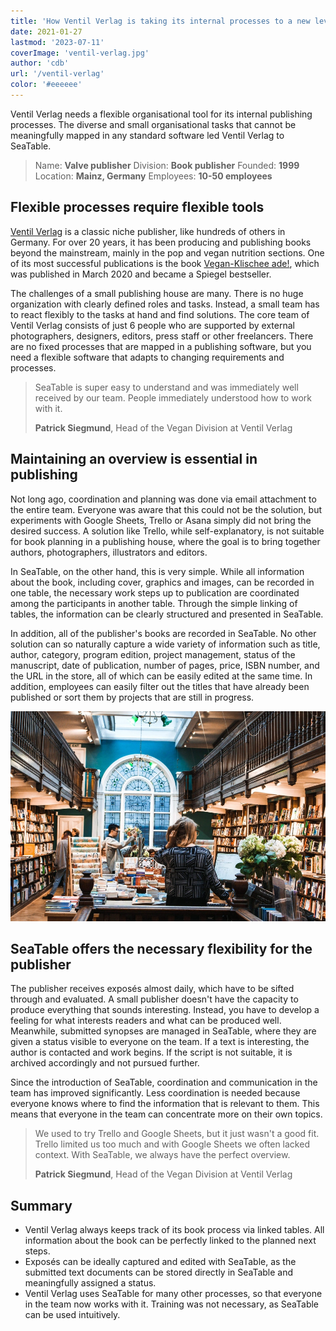 ```yaml
---
title: 'How Ventil Verlag is taking its internal processes to a new level'
date: 2021-01-27
lastmod: '2023-07-11'
coverImage: 'ventil-verlag.jpg'
author: 'cdb'
url: '/ventil-verlag'
color: '#eeeeee'
---
```


Ventil Verlag needs a flexible organisational tool for its internal publishing processes. The diverse and small organisational tasks that cannot be meaningfully mapped in any standard software led Ventil Verlag to SeaTable.

> Name: **Valve publisher**
> Division: **Book publisher**
> Founded: **1999**
> Location: **Mainz, Germany**
> Employees: **10-50 employees**

## Flexible processes require flexible tools

[Ventil Verlag](https://www.ventil-verlag.de/geschichte) is a classic niche publisher, like hundreds of others in Germany. For over 20 years, it has been producing and publishing books beyond the mainstream, mainly in the pop and vegan nutrition sections. One of its most successful publications is the book [Vegan-Klischee ade!](https://www.ventil-verlag.de/titel/1814/vegan-klischee-ade), which was published in March 2020 and became a Spiegel bestseller.

The challenges of a small publishing house are many. There is no huge organization with clearly defined roles and tasks. Instead, a small team has to react flexibly to the tasks at hand and find solutions. The core team of Ventil Verlag consists of just 6 people who are supported by external photographers, designers, editors, press staff or other freelancers. There are no fixed processes that are mapped in a publishing software, but you need a flexible software that adapts to changing requirements and processes.

> SeaTable is super easy to understand and was immediately well received by our team. People immediately understood how to work with it.
>
> **Patrick Siegmund**, Head of the Vegan Division at Ventil Verlag

## Maintaining an overview is essential in publishing

Not long ago, coordination and planning was done via email attachment to the entire team. Everyone was aware that this could not be the solution, but experiments with Google Sheets, Trello or Asana simply did not bring the desired success. A solution like Trello, while self-explanatory, is not suitable for book planning in a publishing house, where the goal is to bring together authors, photographers, illustrators and editors.

In SeaTable, on the other hand, this is very simple. While all information about the book, including cover, graphics and images, can be recorded in one table, the necessary work steps up to publication are coordinated among the participants in another table. Through the simple linking of tables, the information can be clearly structured and presented in SeaTable.

In addition, all of the publisher's books are recorded in SeaTable. No other solution can so naturally capture a wide variety of information such as title, author, category, program edition, project management, status of the manuscript, date of publication, number of pages, price, ISBN number, and the URL in the store, all of which can be easily edited at the same time. In addition, employees can easily filter out the titles that have already been published or sort them by projects that are still in progress.

![Flexible processes in publishing thanks to SeaTable](images/ventil-verlag.jpg)

## SeaTable offers the necessary flexibility for the publisher

The publisher receives exposés almost daily, which have to be sifted through and evaluated. A small publisher doesn't have the capacity to produce everything that sounds interesting. Instead, you have to develop a feeling for what interests readers and what can be produced well. Meanwhile, submitted synopses are managed in SeaTable, where they are given a status visible to everyone on the team. If a text is interesting, the author is contacted and work begins. If the script is not suitable, it is archived accordingly and not pursued further.

Since the introduction of SeaTable, coordination and communication in the team has improved significantly. Less coordination is needed because everyone knows where to find the information that is relevant to them. This means that everyone in the team can concentrate more on their own topics.

> We used to try Trello and Google Sheets, but it just wasn't a good fit. Trello limited us too much and with Google Sheets we often lacked context. With SeaTable, we always have the perfect overview.
>
> **Patrick Siegmund**, Head of the Vegan Division at Ventil Verlag

## Summary

- Ventil Verlag always keeps track of its book process via linked tables. All information about the book can be perfectly linked to the planned next steps.
- Exposés can be ideally captured and edited with SeaTable, as the submitted text documents can be stored directly in SeaTable and meaningfully assigned a status.
- Ventil Verlag uses SeaTable for many other processes, so that everyone in the team now works with it. Training was not necessary, as SeaTable can be used intuitively.
